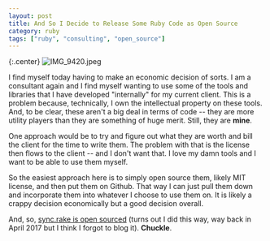 ```yaml
---
layout: post
title: And So I Decide to Release Some Ruby Code as Open Source
category: ruby
tags: ["ruby", "consulting", "open_source"]
---
```

{:.center}
![IMG_9420.jpeg](/blog/assets/IMG_9420.jpeg)

I find myself today having to make an economic decision of sorts.  I am a consultant again and I find myself wanting to use some of the tools and libraries that I have developed "internally" for my current client.  This is a problem because, technically, I own the intellectual property on these tools.  And, to be clear, these aren't a big deal in terms of code -- they are more utility players than they are something of huge merit.  Still, they are **mine**.  

One approach would be to try and figure out what they are worth and bill the client for the time to write them.  The problem with that is the license then flows to the client -- and I don't want that.  I love my damn tools and I want to be able to use them myself.

So the easiest approach here is to simply open source them, likely MIT license, and then put them on Github.  That way I can just pull them down and incorporate them into whatever I choose to use them on.  It is likely a crappy decision economically but a good decision overall.

And, so, [sync.rake is open sourced](https://github.com/fuzzygroup/sync-dot-rake) (turns out I did this way, way back in April 2017 but I think I forgot to blog it).  **Chuckle**.
